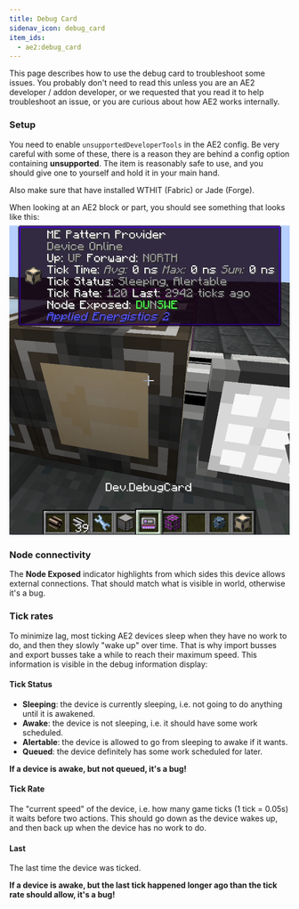 ```yaml
---
title: Debug Card
sidenav_icon: debug_card
item_ids:
  - ae2:debug_card
---
```


This page describes how to use the debug card to troubleshoot some issues.
You probably don't need to read this unless you are an AE2 developer / addon developer,
or we requested that you read it to help troubleshoot an issue, or you are curious about how AE2 works internally.

### Setup

You need to enable `unsupportedDeveloperTools` in the AE2 config.
Be very careful with some of these, there is a reason they are behind a config option containing **unsupported**.
The <ItemLink id="debug_card" /> item is reasonably safe to use, and you should give one to yourself and hold it in your main hand.

Also make sure that have installed WTHIT (Fabric) or Jade (Forge).

When looking at an AE2 block or part, you should see something that looks like this:
![A picture of debug card display.](../public/assets/large/debug-card-display.png)

### Node connectivity

The **Node Exposed** indicator highlights from which sides this device allows external connections.
That should match what is visible in world, otherwise it's a bug.

### Tick rates

To minimize lag, most ticking AE2 devices sleep when they have no work to do, and then they slowly "wake up" over time.
That is why import busses and export busses take a while to reach their maximum speed.
This information is visible in the debug information display:

#### Tick Status

- **Sleeping**: the device is currently sleeping, i.e. not going to do anything until it is awakened.
- **Awake**: the device is not sleeping, i.e. it should have some work scheduled.
- **Alertable**: the device is allowed to go from sleeping to awake if it wants.
- **Queued**: the device definitely has some work scheduled for later.

**If a device is awake, but not queued, it's a bug!**

#### Tick Rate

The "current speed" of the device, i.e. how many game ticks (1 tick = 0.05s) it waits before two actions.
This should go down as the device wakes up, and then back up when the device has no work to do.

#### Last

The last time the device was ticked.

**If a device is awake, but the last tick happened longer ago than the tick rate should allow, it's a bug!**
